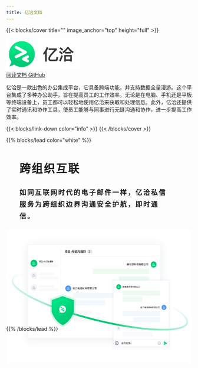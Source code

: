 ```yaml
---
title: 亿洽文档
---
```


{{< blocks/cover title="" image_anchor="top" height="full" >}}
<section>
	<img src="eachchat-logo.png" alt="Welcome to EachChat" width="40%">
</section>
<a class="btn btn-lg btn-primary me-3 mb-4" href="/docs/">
  阅读文档 <i class="fas fa-arrow-alt-circle-right ms-2"></i>
</a>
<a class="btn btn-lg btn-secondary me-3 mb-4" href="https://github.com/eachchat">
  GitHub <i class="fab fa-github ms-2 "></i>
</a>
<p class="lead mt-5">亿洽是一款出色的办公集成平台，它具备跨端功能，并支持数据全量漫游。这个平台集成了多种办公助手，旨在提高员工的工作效率。无论是在电脑、手机还是平板等终端设备上，员工都可以轻松地使用亿洽来获取和处理信息。此外，亿洽还提供了实时通讯和协作工具，使员工能够与同事进行无缝沟通和协作，进一步提高工作效率。</p>
{{< blocks/link-down color="info" >}}
{{< /blocks/cover >}}

{{% blocks/lead color="white" %}}
<div style="display: block;">
    <div style="display:flex; justify-content:center; height: 480px">
      <div style="display: flex; justify-content: center; flex-wrap: wrap; text-align: center; align-items: center;">
        <div style="display: inline-block; text-align: left; margin-right: 20px;">
          <p style="font-size: 30px; font-weight: 600; letter-spacing: 3px;">跨组织互联</p>
          <p style="width: 412px; font-size: 18px; font-weight: 600; line-height: 32px; letter-spacing: 3px;">如同互联网时代的电子邮件一样，亿洽私信服务为跨组织边界沟通安全护航，即时通信。</p>
        </div>
        <div style="display: inline-block;">
          <img src="./banner3.91fa189c.webp" alt="图片" style="width: 536px; height:363px;">
        </div>
      </div>
    </div>
  </div>
{{% /blocks/lead %}}